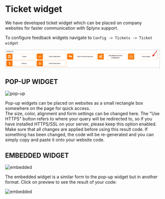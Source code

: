 Ticket widget
=============
We have developed ticket widget which can be placed on company websites for faster communication with Splynx support.

To configure feedback widgets navigate to `Config -> Tickets -> Ticket widget`

![feedback icon](icon.png)

## POP-UP WIDGET

![pop-up](pop_up_widget.png)

Pop-up widgets can be placed on websites as a small rectangle box somewhere on the page for quick access.<br>
The size, color, alignment and form settings can be changed here. The "Use HTTPS" button refers to where your query will be redirected to, so if you have installed HTTPS/SSL on your server, please keep this option enabled.<br>
Make sure that all changes are applied before using this result code. If something has been changed, the code will be re-generated and you can simply copy and paste it onto your website code.

## EMBEDDED WIDGET

![embedded](emb_widget.png)

The embedded widget is a similar form to the pop-up widget but in another format. Click on preview to see the result of your code:

![embedded](emb_widget_preview.png)
